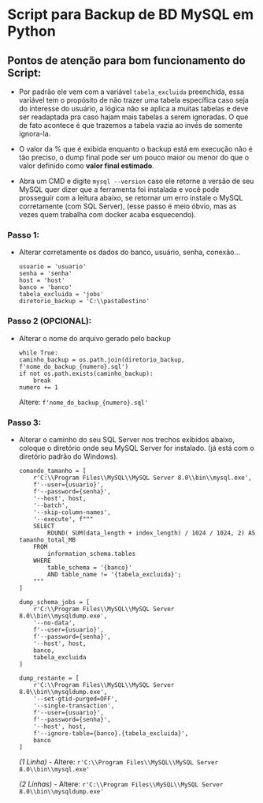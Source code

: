 # Script para Backup de BD MySQL em Python

## Pontos de atenção para bom funcionamento do Script:

- Por padrão ele vem com a variável ``tabela_excluida`` preenchida, essa variável tem o propósito de não trazer uma tabela específica caso seja do interesse do usuário, a lógica não se aplica a muitas tabelas e deve ser readaptada pra caso hajam mais tabelas a serem ignoradas. O que de fato acontece é que trazemos a tabela vazia ao invés de somente ignora-la.

- O valor da % que é exibida enquanto o backup está em execução não é tão preciso, o dump final pode ser um pouco maior ou menor do que o valor definido como **valor final estimado**.

- Abra um CMD e digite ``mysql --version`` caso ele retorne a versão de seu MySQL quer dizer que a ferramenta foi instalada e você pode prosseguir com a leitura abaixo, se retornar um erro instale o MySQL corretamente (com SQL Server), (esse passo é meio óbvio, mas as vezes quem trabalha com docker acaba esquecendo).

### Passo 1:
- Alterar corretamente os dados do banco, usuário, senha, conexão...

    ```
    usuario = 'usuario'
    senha = 'senha'
    host = 'host'
    banco = 'banco'
    tabela_excluida = 'jobs'
    diretorio_backup = 'C:\\pastaDestino' 
    ```

### Passo 2 (OPCIONAL):
- Alterar o nome do arquivo gerado pelo backup

    ```
    while True:
    caminho_backup = os.path.join(diretorio_backup, f'nome_do_backup_{numero}.sql')
    if not os.path.exists(caminho_backup):
        break
    numero += 1

    ```

    Altere:  ``f'nome_do_backup_{numero}.sql'``

### Passo 3:
- Alterar o caminho do seu SQL Server nos trechos exibidos abaixo, coloque o diretório onde seu MySQL Server for instalado. (já está com o diretório padrão do Windows).

    ```
    comando_tamanho = [
        r'C:\\Program Files\\MySQL\\MySQL Server 8.0\\bin\\mysql.exe', 
        f'--user={usuario}',
        f'--password={senha}',
        '--host', host,
        '--batch',
        '--skip-column-names',
        '--execute', f"""
        SELECT 
            ROUND( SUM(data_length + index_length) / 1024 / 1024, 2) AS tamanho_total_MB
        FROM 
            information_schema.tables
        WHERE 
            table_schema = '{banco}'
            AND table_name != '{tabela_excluida}';
        """
    ]

    dump_schema_jobs = [
        r'C:\\Program Files\\MySQL\\MySQL Server 8.0\\bin\\mysqldump.exe',
        '--no-data',
        f'--user={usuario}',
        f'--password={senha}',
        '--host', host,
        banco,
        tabela_excluida
    ]

    dump_restante = [
        r'C:\\Program Files\\MySQL\\MySQL Server 8.0\\bin\\mysqldump.exe',
        '--set-gtid-purged=OFF',
        '--single-transaction',
        f'--user={usuario}',
        f'--password={senha}',
        '--host', host,
        f'--ignore-table={banco}.{tabela_excluida}',
        banco
    ]
    ```

    *(1 Linha)* - 
    Altere:  ``r'C:\\Program Files\\MySQL\\MySQL Server 8.0\\bin\\mysql.exe'``

    *(2 Linhas)* - Altere:  ``r'C:\\Program Files\\MySQL\\MySQL Server 8.0\\bin\\mysqldump.exe'``
